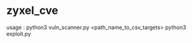 # zyxel_cve

usage : 
python3 vuln_scanner.py <path_name_to_csv_targets> 
python3 exploit.py <ip> <port> <command> 
